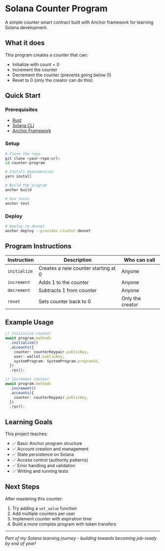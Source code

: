 # Solana Counter Program

A simple counter smart contract built with Anchor framework for learning Solana development.

## What it does

This program creates a counter that can:
- Initialize with count = 0
- Increment the counter
- Decrement the counter (prevents going below 0)
- Reset to 0 (only the creator can do this)

## Quick Start

### Prerequisites
- [Rust](https://rustup.rs/)
- [Solana CLI](https://docs.solana.com/cli/install-solana-cli-tools)
- [Anchor Framework](https://www.anchor-lang.com/docs/installation)

### Setup
```bash
# Clone the repo
git clone <your-repo-url>
cd counter-program

# Install dependencies
yarn install

# Build the program
anchor build

# Run tests
anchor test
```

### Deploy
```bash
# Deploy to devnet
anchor deploy --provider.cluster devnet
```

## Program Instructions

| Instruction | Description | Who can call |
|-------------|-------------|--------------|
| `initialize` | Creates a new counter starting at 0 | Anyone |
| `increment` | Adds 1 to the counter | Anyone |
| `decrement` | Subtracts 1 from counter | Anyone |
| `reset` | Sets counter back to 0 | Only the creator |

## Example Usage

```typescript
// Initialize counter
await program.methods
  .initialize()
  .accounts({
    counter: counterKeypair.publicKey,
    user: wallet.publicKey,
    systemProgram: SystemProgram.programId,
  })
  .rpc();

// Increment counter
await program.methods
  .increment()
  .accounts({
    counter: counterKeypair.publicKey,
  })
  .rpc();
```

## Learning Goals

This project teaches:
- ✅ Basic Anchor program structure
- ✅ Account creation and management
- ✅ State persistence on Solana
- ✅ Access control (authority patterns)
- ✅ Error handling and validation
- ✅ Writing and running tests

## Next Steps

After mastering this counter:
1. Try adding a `set_value` function
2. Add multiple counters per user
3. Implement counter with expiration time
4. Build a more complex program with token transfers

---

*Part of my Solana learning journey - building towards becoming job-ready by end of year!*